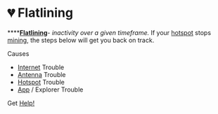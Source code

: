 # 💔 Flatlining

****[**Flatlining**](../helium-glossary.md#flatline)- _inactivity over a given timeframe._ If your [hotspot](../helium-glossary.md#hotspot) stops [mining](../helium-glossary.md#mining), the steps below will get you back on track.

&#x20;

Causes

* [Internet](internet/) Trouble
* [Antenna](antenna/) Trouble
* [Hotspot](hotspot/) Trouble
* [App](app/) / Explorer Trouble

Get [Help!](broken-reference)
